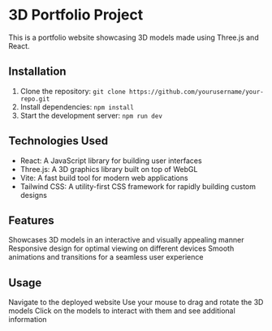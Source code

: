 # 3D Portfolio Project

This is a portfolio website showcasing 3D models made using Three.js and React.

## Installation

1. Clone the repository: `git clone https://github.com/yourusername/your-repo.git`
2. Install dependencies: `npm install`
3. Start the development server: `npm run dev`

## Technologies Used

- React: A JavaScript library for building user interfaces
- Three.js: A 3D graphics library built on top of WebGL
- Vite: A fast build tool for modern web applications
- Tailwind CSS: A utility-first CSS framework for rapidly building custom designs

## Features

Showcases 3D models in an interactive and visually appealing manner
Responsive design for optimal viewing on different devices
Smooth animations and transitions for a seamless user experience

## Usage

Navigate to the deployed website
Use your mouse to drag and rotate the 3D models
Click on the models to interact with them and see additional information
